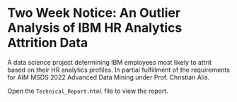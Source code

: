 # Two Week Notice: An Outlier Analysis of IBM HR Analytics Attrition Data
A data science project determining IBM employees most likely to attrit based on their HR analytics profiles. In partial fulfillment of the requirements for AIM MSDS 2022 Advanced Data Mining under Prof. Christian Alis.

Open the `Technical_Report.html` file to view the report.
